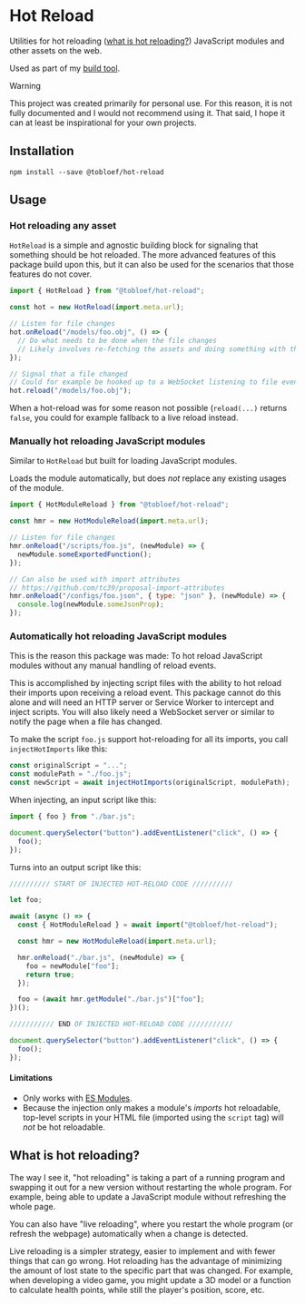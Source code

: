 # Hot Reload

Utilities for hot reloading ([what is hot reloading?](#what-is-hot-reloading)) JavaScript modules and other assets on the web.

Used as part of my [build tool](https://github.com/tobloef/build-tool).

> [!WARNING]
> This project was created primarily for personal use. For this reason, it is not fully documented and I would not recommend using it. That said, I hope it can at least be inspirational for your own projects.

## Installation

```
npm install --save @tobloef/hot-reload
```

## Usage

### Hot reloading any asset

`HotReload` is a simple and agnostic building block for signaling that something should be hot reloaded.
The more advanced features of this package build upon this, but it can also be used for the scenarios that those features do not cover.

```js
import { HotReload } from "@tobloef/hot-reload";

const hot = new HotReload(import.meta.url);

// Listen for file changes
hot.onReload("/models/foo.obj", () => {
  // Do what needs to be done when the file changes
  // Likely involves re-fetching the assets and doing something with the new version
});

// Signal that a file changed
// Could for example be hooked up to a WebSocket listening to file events from the server
hot.reload("/models/foo.obj");
```

When a hot-reload was for some reason not possible (`reload(...)` returns `false`, you could for example fallback to a live reload instead.

### Manually hot reloading JavaScript modules

Similar to `HotReload` but built for loading JavaScript modules.

Loads the module automatically, but does _not_ replace any existing usages of the module.

```js
import { HotModuleReload } from "@tobloef/hot-reload";

const hmr = new HotModuleReload(import.meta.url);

// Listen for file changes
hmr.onReload("/scripts/foo.js", (newModule) => {
  newModule.someExportedFunction();
});

// Can also be used with import attributes
// https://github.com/tc39/proposal-import-attributes
hmr.onReload("/configs/foo.json", { type: "json" }, (newModule) => {
  console.log(newModule.someJsonProp);
});
```

### Automatically hot reloading JavaScript modules

This is the reason this package was made:
To hot reload JavaScript modules without any manual handling of reload events.

This is accomplished by injecting script files with the ability to hot reload their imports upon receiving a reload event.
This package cannot do this alone and will need an HTTP server or Service Worker to intercept and inject scripts.
You will also likely need a WebSocket server or similar to notify the page when a file has changed.

To make the script `foo.js` support hot-reloading for all its imports, you call `injectHotImports` like this:

```js
const originalScript = "...";
const modulePath = "./foo.js";
const newScript = await injectHotImports(originalScript, modulePath);
```

When injecting, an input script like this:

```js
import { foo } from "./bar.js";

document.querySelector("button").addEventListener("click", () => {
  foo();
});
```

Turns into an output script like this:

```js
////////// START OF INJECTED HOT-RELOAD CODE //////////

let foo;

await (async () => {
  const { HotModuleReload } = await import("@tobloef/hot-reload");

  const hmr = new HotModuleReload(import.meta.url);

  hmr.onReload("./bar.js", (newModule) => {
    foo = newModule["foo"];
    return true;
  });

  foo = (await hmr.getModule("./bar.js")["foo"];
})();

/////////// END OF INJECTED HOT-RELOAD CODE ///////////

document.querySelector("button").addEventListener("click", () => {
  foo();
});
```

#### Limitations

* Only works with [ES Modules](https://developer.mozilla.org/en-US/docs/Web/JavaScript/Guide/Modules).
* Because the injection only makes a module's _imports_ hot reloadable,
  top-level scripts in your HTML file (imported using the `script` tag) will _not_ be hot reloadable.

## What is hot reloading?

The way I see it, "hot reloading" is taking a part of a running program and swapping it out for a new version without restarting the whole program.
For example, being able to update a JavaScript module without refreshing the whole page.

You can also have "live reloading", where you restart the whole program (or refresh the webpage) automatically when a change is detected.

Live reloading is a simpler strategy, easier to implement and with fewer things that can go wrong.
Hot reloading has the advantage of minimizing the amount of lost state to the specific part that was changed.
For example, when developing a video game, you might update a 3D model or a function to calculate health points, while still the player's position, score, etc.
